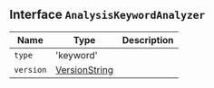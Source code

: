 ## Interface `AnalysisKeywordAnalyzer`

| Name | Type | Description |
| - | - | - |
| `type` | 'keyword' | &nbsp; |
| `version` | [VersionString](./VersionString.md) | &nbsp; |
